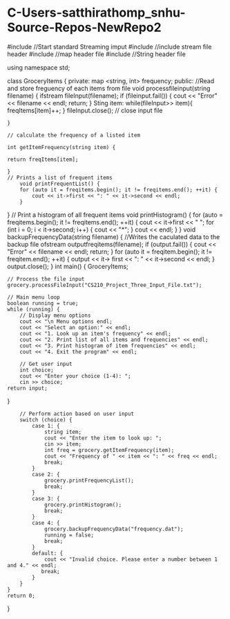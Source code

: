 # C-Users-satthirathomp_snhu-Source-Repos-NewRepo2
#include <iostream> //Start standard Streaming imput
#include <fstream>  //include stream file header
#include <map>   //map header file
#include <string>  //String header file

using namespace std;

class GroceryItems {
	private:
	   map <string, int> frequency;
	public:
		//Read and store freguency of each items from file
	   void processfileinput(string filename) {
		ifstream fileInput(filename);
	   if (fileinput.fail()) {
            	cout << "Error" << filename << endl;
            	return;
	   }
	   Sting item:
	   while(fileInput>> item){
	       freqItems[item]++;
	   }
	   fileInput.close(); // close input file

	}

	// calculate the frequency of a listed item
    
	int getItemFrequency(string item) {
         
 	return freqItems[item];

	}
 	// Prints a list of frequent items
    	void printFrequentList() {
        for (auto it = freqitems.begin(); it != freqitems.end(); ++it) {
            cout << it->first << ": " << it->second << endl;
        }
   }
 	// Print a histogram of all frequent items 
   	 void printHistogram() {
        for (auto = freqitems.begin(); it != freqitems.end(); ++it) {
            cout << it->first << " ";
            for (int i = 0; i < it->second; i++) {
                cout << "*";
            }
            cout << endl;
        }
    }
	void backupFrequencyData(string filename) { //Writes the caculated data to the backup file
           ofstream outputfreqitems(filename);
           if (output.fail()) {
            cout << "Error" << filename << endl;
            return;
        }
        for (auto it = freqitem.begin(); it != freqitem.end(); ++it) {
            output << it-> first << ": " << it->second << endl;
        }
	 output.close();
    }
int main() {
    GroceryItems;

    // Process the file input
    grocery.processFileInput("CS210_Project_Three_Input_File.txt");

    // Main menu loop
    boolean running = true;
    while (running) {
        // Display menu options
        cout << "\n Menu options endl;
        cout << "Select an option:" << endl;
        cout << "1. Look up an item's frequency" << endl;
        cout << "2. Print list of all items and frequencies" << endl;
        cout << "3. Print histogram of item frequencies" << endl;
        cout << "4. Exit the program" << endl;

        // Get user input
        int choice;
        cout << "Enter your choice (1-4): ";
        cin >> choice;
	return input;
 }

        // Perform action based on user input
        switch (choice) {
            case 1: {
                string item;
                cout << "Enter the item to look up: ";
                cin >> item;
                int freq = grocery.getItemFrequency(item);
                cout << "Frequency of " << item << ": " << freq << endl;
                break;
            }
            case 2: {
                grocery.printFrequencyList();
                break;
            }
            case 3: {
                grocery.printHistogram();
                break;
            }
            case 4: {
                grocery.backupFrequencyData("frequency.dat");
                running = false;
                break;
            }
            default: {
                cout << "Invalid choice. Please enter a number between 1 and 4." << endl;
               break;
            }
        }
    }
    return 0;
}

